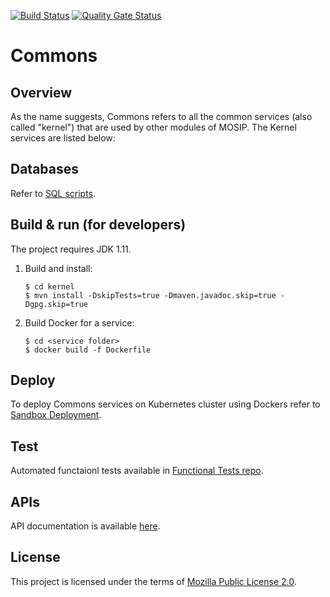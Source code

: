 
[![Build Status](https://travis-ci.org/mosip/commons.svg)](https://travis-ci.org/mosip/commons)
[![Quality Gate Status](https://sonarcloud.io/api/project_badges/measure?project=mosip_commons&metric=alert_status)](https://sonarcloud.io/dashboard?branch=release-1.2.0&id=mosip_commons)

# Commons

## Overview
As the name suggests, Commons refers to all the common services (also called "kernel") that are used by other modules of MOSIP. The Kernel services are listed below:

## Databases
Refer to [SQL scripts](db_scripts).

## Build & run (for developers)
The project requires JDK 1.11. 
1. Build and install:
    ```
    $ cd kernel
    $ mvn install -DskipTests=true -Dmaven.javadoc.skip=true -Dgpg.skip=true
    ```
1. Build Docker for a service:
    ```
    $ cd <service folder>
    $ docker build -f Dockerfile
    ```

## Deploy
To deploy Commons services on Kubernetes cluster using Dockers refer to [Sandbox Deployment](https://docs.mosip.io/1.2.0/deployment/sandbox-deployment).

## Test
Automated functaionl tests available in [Functional Tests repo](https://github.com/mosip/mosip-functional-tests).

## APIs
API documentation is available [here](https://mosip.github.io/documentation/).

## License
This project is licensed under the terms of [Mozilla Public License 2.0](LICENSE).


